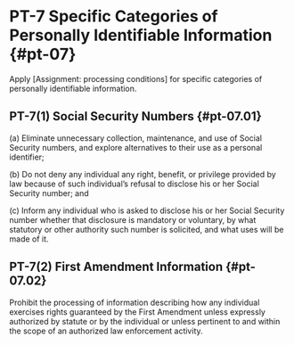 # PT-7 Specific Categories of Personally Identifiable Information {#pt-07}

Apply [Assignment: processing conditions] for specific categories of personally identifiable information.

## PT-7(1) Social Security Numbers {#pt-07.01}

(a) Eliminate unnecessary collection, maintenance, and use of Social Security numbers, and explore alternatives to their use as a personal identifier;

(b) Do not deny any individual any right, benefit, or privilege provided by law because of such individual’s refusal to disclose his or her Social Security number; and

(c) Inform any individual who is asked to disclose his or her Social Security number whether that disclosure is mandatory or voluntary, by what statutory or other authority such number is solicited, and what uses will be made of it.

## PT-7(2) First Amendment Information {#pt-07.02}

Prohibit the processing of information describing how any individual exercises rights guaranteed by the First Amendment unless expressly authorized by statute or by the individual or unless pertinent to and within the scope of an authorized law enforcement activity.

